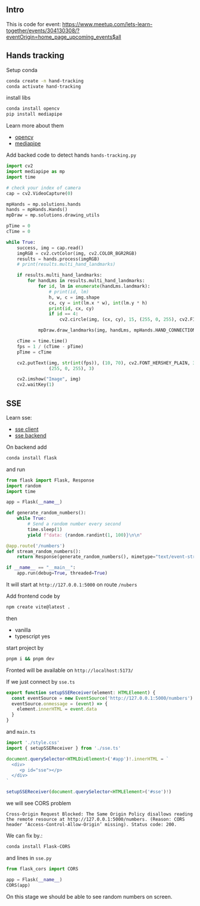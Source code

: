 ## Intro

This is code for event: https://www.meetup.com/lets-learn-together/events/304130308/?eventOrigin=home_page_upcoming_events$all

## Hands tracking

Setup conda

```bash
conda create -n hand-tracking
conda activate hand-tracking
```

install libs

```bash
conda install opencv
pip install mediapipe
```

Learn more about them
- [opencv](https://docs.opencv.org/4.x/d1/dfb/intro.html)
- [mediapipe](https://ai.google.dev/edge/mediapipe/solutions/guide)

Add backed code to detect hands `hands-tracking.py`

```python
import cv2
import mediapipe as mp
import time

# check your index of camera
cap = cv2.VideoCapture(0)

mpHands = mp.solutions.hands
hands = mpHands.Hands()
mpDraw = mp.solutions.drawing_utils

pTime = 0
cTime = 0

while True:
    success, img = cap.read()
    imgRGB = cv2.cvtColor(img, cv2.COLOR_BGR2RGB)
    results = hands.process(imgRGB)
    # print(results.multi_hand_landmarks)

    if results.multi_hand_landmarks:
        for handLms in results.multi_hand_landmarks:
            for id, lm in enumerate(handLms.landmark):
                # print(id, lm)
                h, w, c = img.shape
                cx, cy = int(lm.x * w), int(lm.y * h)
                print(id, cx, cy)
                if id == 4:
                    cv2.circle(img, (cx, cy), 15, (255, 0, 255), cv2.FILLED)

            mpDraw.draw_landmarks(img, handLms, mpHands.HAND_CONNECTIONS)

    cTime = time.time()
    fps = 1 / (cTime - pTime)
    pTime = cTime

    cv2.putText(img, str(int(fps)), (10, 70), cv2.FONT_HERSHEY_PLAIN, 3,
                (255, 0, 255), 3)

    cv2.imshow("Image", img)
    cv2.waitKey(1)
```

## SSE

Learn sse:

- [sse client](https://developer.mozilla.org/en-US/docs/Web/API/Server-sent_events/Using_server-sent_events)
- [sse backend](https://medium.com/@nandagopal05/server-sent-events-with-python-fastapi-f1960e0c8e4b)

On backend add

```bash
conda install flask
```

and run

```python
from flask import Flask, Response
import random
import time

app = Flask(__name__)

def generate_random_numbers():
    while True:
        # Send a random number every second
        time.sleep(1)
        yield f"data: {random.randint(1, 100)}\n\n"

@app.route('/numbers')
def stream_random_numbers():
    return Response(generate_random_numbers(), mimetype="text/event-stream")

if __name__ == "__main__":
    app.run(debug=True, threaded=True)
```

It will start at `http://127.0.0.1:5000` on route `/nubers`

Add frontend code by

```bash
npm create vite@latest .
```

then
- vanilla
- typescript yes

start project by

```bash
pnpm i && pnpm dev
```

Fronted will be available on `http://localhost:5173/`

If we just connect by `sse.ts`

```ts
export function setupSSEReceiver(element: HTMLElement) {
  const eventSource = new EventSource('http://127.0.0.1:5000/numbers')
  eventSource.onmessage = (event) => {
    element.innerHTML = event.data
  }
}
```

and `main.ts`

```ts
import './style.css'
import { setupSSEReceiver } from './sse.ts'

document.querySelector<HTMLDivElement>('#app')!.innerHTML = `
  <div>
     <p id="sse"></p>
  </div>
`

setupSSEReceiver(document.querySelector<HTMLElement>('#sse')!)
```

we will see CORS problem

```
Cross-Origin Request Blocked: The Same Origin Policy disallows reading the remote resource at http://127.0.0.1:5000/numbers. (Reason: CORS header ‘Access-Control-Allow-Origin’ missing). Status code: 200.
```

We can fix by.:

```bash
conda install Flask-CORS
```

and lines in `sse.py`

```python
from flask_cors import CORS

app = Flask(__name__)
CORS(app) 
```

On this stage we should be able to see random numbers on screen.